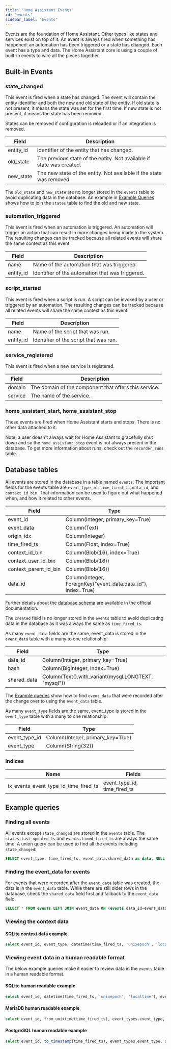 ```yaml
---
title: "Home Assistant Events"
id: "events"
sidebar_label: "Events"
---
```


Events are the foundation of Home Assistant. Other types like states and services exist on top of it. An event is always fired when something has happened: an automation has been triggered or a state has changed. Each event has a type and data. The Home Assistant core is using a couple of built-in events to wire all the pieces together.

## Built-in Events

### state_changed

This event is fired when a state has changed. The event will contain the entity identifier and both the new and old state of the entity. If old state is not present, it means the state was set for the first time. If new state is not present, it means the state has been removed.

States can be removed if configuration is reloaded or if an integration is removed.

| Field     | Description                                                           |
| --------- | --------------------------------------------------------------------- |
| entity_id | Identifier of the entity that has changed.                            |
| old_state | The previous state of the entity. Not available if state was created. |
| new_state | The new state of the entity. Not available if the state was removed.  |

The `old_state` and `new_state` are no longer stored in the `events` table to avoid duplicating data in the database. An example in [Example Queries](#example-queries) shows how to join the `states` table to find the old and new state.

### automation_triggered

This event is fired when an automation is triggered. An automation will trigger an action that can result in more changes being made to the system. The resulting changes can be tracked because all related events will share the same context as this event.

| Field     | Description                                      |
| --------- | ------------------------------------------------ |
| name      | Name of the automation that was triggered.       |
| entity_id | Identifier of the automation that was triggered. |

### script_started

This event is fired when a script is run. A script can be invoked by a user or triggered by an automation. The resulting changes can be tracked because all related events will share the same context as this event.

| Field     | Description                            |
| --------- | -------------------------------------- |
| name      | Name of the script that was run.       |
| entity_id | Identifier of the script that was run. |

### service_registered

This event is fired when a new service is registered.

| Field   | Description                                           |
| ------- | ----------------------------------------------------- |
| domain  | The domain of the component that offers this service. |
| service | The name of the service.                              |

### home_assistant_start, home_assistant_stop

These events are fired when Home Assistant starts and stops. There is no other data attached to it.

Note, a user doesn't always wait for Home Assistant to gracefully shut down and so the `home_assistant_stop` event is not always present in the database. To get more information about runs, check out the `recorder_runs` table.

## Database tables

All events are stored in the database in a table named `events`. The important fields for the events table are `event_type_id`, `time_fired_ts`, `data_id`, and `context_id_bin`. That information can be used to figure out what happened when, and how it related to other events.

| Field                 | Type                                                          |
| --------------------- | ------------------------------------------------------------- |
| event_id              | Column(Integer, primary_key=True)                             |
| event_data            | Column(Text)                                                  |
| origin_idx            | Column(Integer)                                               |
| time_fired_ts         | Column(Float, index=True)                                     |
| context_id_bin        | Column(Blob(16), index=True)                                  |
| context_user_id_bin   | Column(Blob(16))                                              |
| context_parent_id_bin | Column(Blob(16))                                              |
| data_id               | Column(Integer, ForeignKey("event_data.data_id"), index=True) |

Further details about the [database schema](https://www.home-assistant.io/docs/backend/database/#schema) are available in the official documentation.

The `created` field is no longer stored in the `events` table to avoid duplicating data in the database as it was always the same as `time_fired_ts`.

As many `event_data` fields are the same, event_data is stored in the `event_data` table with a many to one relationship:

| Field             | Type                                                                 |
| ----------------- | -------------------------------------------------------------------- |
| data_id           | Column(Integer, primary_key=True)                                    |
| hash              | Column(BigInteger, index=True)                                       |
| shared_data       | Column(Text().with_variant(mysql.LONGTEXT, "mysql"))                 |

The [Example queries](#example-queries) show how to find `event_data` that were recorded after the change over to using the `event_data` table.

As many `event_type` fields are the same, event_type is stored in the `event_type` table with a many to one relationship:

| Field             | Type                                                                 |
| ----------------- | -------------------------------------------------------------------- |
| event_type_id     | Column(Integer, primary_key=True)                                    |
| event_type        | Column(String(32))                                                   |

### Indices

| Name                                  | Fields                       |
| ------------------------------------- | ---------------------------- |
| ix_events_event_type_id_time_fired_ts | event_type_id, time_fired_ts |

## Example queries

### Finding all events

All events except `state_changed` are stored in the `events` table. The `states.last_updated_ts` and `events.timed_fired_ts` are always the same time. A union query can be used to find all the events including `state_changed`:

```sql
SELECT event_type, time_fired_ts, event_data.shared_data as data, NULL as attributes, context_id FROM events LEFT JOIN event_data ON (events.data_id=event_data.data_id) UNION ALL select 'state_changed' as event_type, last_updated_ts as time_fired_ts, NULL as data, state_attributes.shared_attrs as attributes, context_id from states LEFT JOIN state_attributes ON states.attributes_id = state_attributes.attributes_id;
```

### Finding the event_data for events

For events that were recorded after the `event_data` table was created, the data is in the `event_data` table. While there are still older rows in the database, check the `shared_data` field first and fallback to the `event_data` field.

```sql
SELECT * FROM events LEFT JOIN event_data ON (events.data_id=event_data.data_id);
```

### Viewing the context data

#### SQLite context data example

```sql
select event_id, event_type, datetime(time_fired_ts, 'unixepoch', 'localtime'), hex(context_id_bin), hex(context_parent_id_bin) from events;
```

### Viewing event data in a human readable format

The below example queries make it easier to review data in the `events` table in a human readable format.

#### SQLite human readable example

```sql
select event_id, datetime(time_fired_ts, 'unixepoch', 'localtime'), event_types.event_type, shared_data, hex(context_id_bin) from events left join event_data on (events.data_id=event_data.data_id) left join event_types on (events.event_type_id=event_types.event_type_id)
```

#### MariaDB human readable example

```sql
select event_id, from_unixtime(time_fired_ts), event_types.event_type, shared_data, hex(context_id_bin) from events left join event_data on (events.data_id=event_data.data_id) left join event_types on (events.event_type_id=event_types.event_type_id)
```

#### PostgreSQL human readable example

```sql
select event_id, to_timestamp(time_fired_ts), event_types.event_type, shared_data, context_id_bin from events left join event_data on (events.data_id=event_data.data_id) left join event_types on (events.event_type_id=event_types.event_type_id);
```
